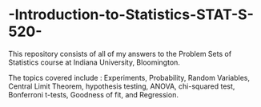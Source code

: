 # -Introduction-to-Statistics-STAT-S-520-

This repository consists of all of my answers to the Problem Sets of Statistics course at Indiana University, Bloomington.

The topics covered include : Experiments, Probability, Random Variables, Central Limit Theorem, hypothesis testing, ANOVA, chi-squared test, Bonferroni t-tests, Goodness of fit, and Regression.
